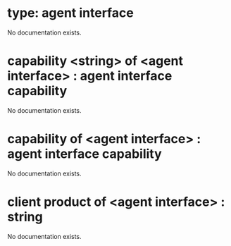 # type: agent interface

No documentation exists.

# capability &lt;string&gt; of &lt;agent interface&gt; : agent interface capability

No documentation exists.

# capability of &lt;agent interface&gt; : agent interface capability

No documentation exists.

# client product of &lt;agent interface&gt; : string

No documentation exists.
